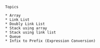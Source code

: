     Topics
    
    * Array
    * Link List
    * Doubly Link List
    * Stack using array
    * Stack using link list
    * Queue
    * Infix to Prefix (Expression Conversion)
